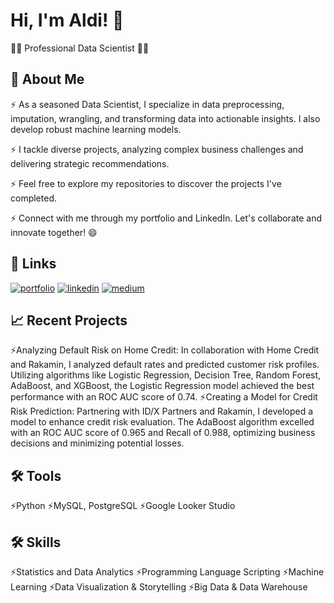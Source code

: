 
# Hi, I'm Aldi! 👋
👩‍💻 Professional Data Scientist 👩‍💻

## 🚀 About Me
⚡️ As a seasoned Data Scientist, I specialize in data preprocessing, imputation, wrangling, and transforming data into actionable insights. I also develop robust machine learning models.

⚡️ I tackle diverse projects, analyzing complex business challenges and delivering strategic recommendations.

⚡️ Feel free to explore my repositories to discover the projects I've completed.

⚡️ Connect with me through my portfolio and LinkedIn. Let's collaborate and innovate together! 😄

## 🔗 Links
[![portfolio](https://img.shields.io/badge/my_portfolio-000?style=for-the-badge&logo=ko-fi&logoColor=white)](https://github.com/Aldivibriani)
[![linkedin](https://img.shields.io/badge/linkedin-0A66C2?style=for-the-badge&logo=linkedin&logoColor=white)](https://www.linkedin.com/in/aldi-vibriani/)
[![medium](https://img.shields.io/badge/Medium-12100E?style=for-the-badge&logo=medium&logoColor=white)](https://medium.com/@aldivibriani)

## 📈 Recent Projects
⚡️Analyzing Default Risk on Home Credit: In collaboration with Home Credit and Rakamin, I analyzed default rates and predicted customer risk profiles. Utilizing algorithms like Logistic Regression, Decision Tree, Random Forest, AdaBoost, and XGBoost, the Logistic Regression model achieved the best performance with an ROC AUC score of 0.74.
⚡️Creating a Model for Credit Risk Prediction: Partnering with ID/X Partners and Rakamin, I developed a model to enhance credit risk evaluation. The AdaBoost algorithm excelled with an ROC AUC score of 0.965 and Recall of 0.988, optimizing business decisions and minimizing potential losses.

## 🛠 Tools
⚡️Python
⚡️MySQL, PostgreSQL
⚡️Google Looker Studio

## 🛠 Skills
⚡️Statistics and Data Analytics
⚡️Programming Language Scripting
⚡️Machine Learning
⚡️Data Visualization & Storytelling
⚡️Big Data & Data Warehouse


